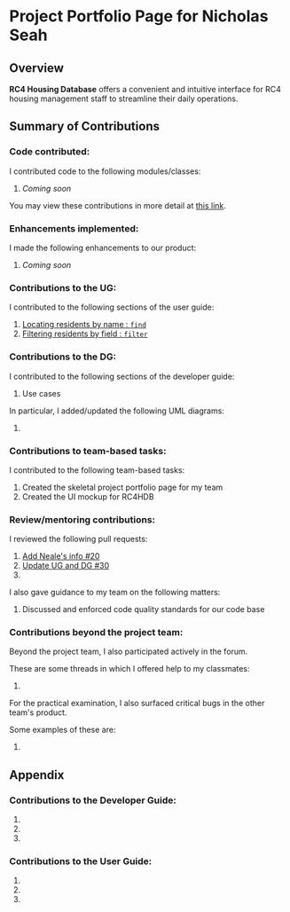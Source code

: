 # Project Portfolio Page for Nicholas Seah

<!-- Insert name above -->

## Overview

**RC4 Housing Database** offers a convenient and intuitive interface for RC4 housing management staff to streamline their daily operations.
## Summary of Contributions

### Code contributed:

I contributed code to the following modules/classes:
1. *Coming soon*

You may view these contributions in more detail at [this link](https://nus-cs2103-ay2223s1.github.io/tp-dashboard/?search=<nseah21>&breakdown=true).

<!-- Please replace the placeholder in the above URL with your github username. -->

### Enhancements implemented:

I made the following enhancements to our product:
1. *Coming soon*

### Contributions to the UG:

I contributed to the following sections of the user guide:
1. [Locating residents by name : `find`](https://nealetham.github.io/tp/UserGuide.html#locating-residents-by-name--find)
2. [Filtering residents by field : `filter`](https://nealetham.github.io/tp/UserGuide.html#filtering-residents-by-field--filter)

### Contributions to the DG:

I contributed to the following sections of the developer guide:
1. Use cases

In particular, I added/updated the following UML diagrams:
1. []()

<!-- Provide links to the diagrams in the appendix at the bottom of the page -->

### Contributions to team-based tasks:

I contributed to the following team-based tasks:
1. Created the skeletal project portfolio page for my team
2. Created the UI mockup for RC4HDB

### Review/mentoring contributions:

I reviewed the following pull requests:
1. [Add Neale's info #20](https://github.com/AY2223S1-CS2103T-W12-3/tp/pull/20)
2. [Update UG and DG #30](https://github.com/AY2223S1-CS2103T-W12-3/tp/pull/30)
3.

I also gave guidance to my team on the following matters:
1. Discussed and enforced code quality standards for our code base

### Contributions beyond the project team:

Beyond the project team, I also participated actively in the forum.

These are some threads in which I offered help to my classmates:
1. []()

<!-- Provide links to the threads here -->

For the practical examination, I also surfaced critical bugs in the other team's product.

Some examples of these are:
1. []()

## Appendix

### Contributions to the Developer Guide:

1. ![]()
2. ![]()
3. ![]()

<!-- Embed the diagrams here -->

### Contributions to the User Guide:

1. ![]()
2. ![]()
3. ![]()

<!-- Embed the diagrams here -->
